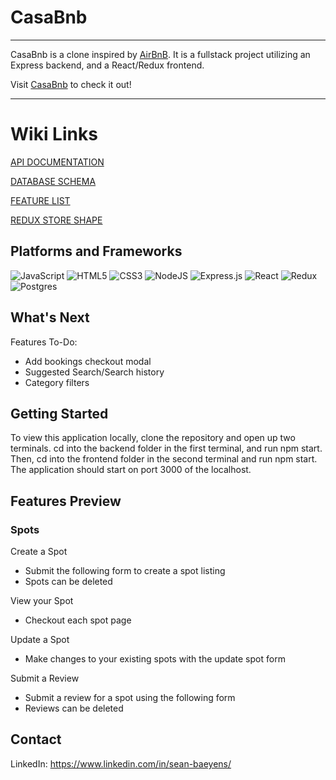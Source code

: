 # CasaBnb

***

CasaBnb is a clone inspired by [AirBnB](https://www.airbnb.com/). It is a fullstack project utilizing an Express backend, and a React/Redux frontend.

Visit [CasaBnb](https://sean-rent-service.onrender.com/) to check it out!

***

# Wiki Links

[API DOCUMENTATION](https://github.com/sbaeyens/Airbnb/wiki/API-Documentation)

[DATABASE SCHEMA](https://github.com/sbaeyens/Airbnb/wiki/API-Documentation)

[FEATURE LIST](https://github.com/sbaeyens/Airbnb/wiki/API-Documentation)

[REDUX STORE SHAPE](https://github.com/sbaeyens/Airbnb/wiki/API-Documentation)

## Platforms and Frameworks

![JavaScript](https://img.shields.io/badge/javascript-%23323330.svg?style=for-the-badge&logo=javascript&logoColor=%23F7DF1E)
![HTML5](https://img.shields.io/badge/html5-%23E34F26.svg?style=for-the-badge&logo=html5&logoColor=white)
![CSS3](https://img.shields.io/badge/css3-%231572B6.svg?style=for-the-badge&logo=css3&logoColor=white)
![NodeJS](https://img.shields.io/badge/node.js-6DA55F?style=for-the-badge&logo=node.js&logoColor=white)
![Express.js](https://img.shields.io/badge/express.js-%23404d59.svg?style=for-the-badge&logo=express&logoColor=%2361DAFB)
![React](https://img.shields.io/badge/react-%2320232a.svg?style=for-the-badge&logo=react&logoColor=%2361DAFB)
![Redux](https://img.shields.io/badge/redux-%23593d88.svg?style=for-the-badge&logo=redux&logoColor=white)
![Postgres](https://img.shields.io/badge/postgres-%23316192.svg?style=for-the-badge&logo=postgresql&logoColor=white)


## What's Next

Features To-Do:
- Add bookings checkout modal
- Suggested Search/Search history
- Category filters

## Getting Started

To view this application locally, clone the repository and open up two terminals. cd into the backend folder in the first terminal, and run npm start. Then, cd into the frontend folder in the second terminal and run npm start. The application should start on port 3000 of the localhost.

## Features Preview

### Spots

Create a Spot
- Submit the following form to create a spot listing
- Spots can be deleted


View your Spot
- Checkout each spot page



Update a Spot
- Make changes to your existing spots with the update spot form



Submit a Review
- Submit a review for a spot using the following form
- Reviews can be deleted



## Contact

LinkedIn: https://www.linkedin.com/in/sean-baeyens/
